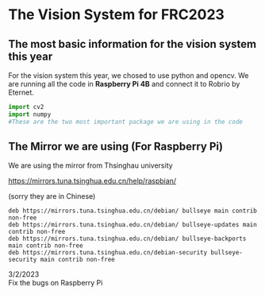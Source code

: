# The Vision System for FRC2023
## The most basic information for the vision system this year
For the vision system this year, we chosed to use python and opencv. We are running all the code in **Raspberry Pi 4B** and connect it to Robrio by Eternet.
```python
import cv2
import numpy
#These are the two most important package we are using in the code
```
## The Mirror we are using (For Raspberry Pi)
We are using the mirror from Thsinghau university

<https://mirrors.tuna.tsinghua.edu.cn/help/raspbian/> 

(sorry they are in Chinese)
```
deb https://mirrors.tuna.tsinghua.edu.cn/debian/ bullseye main contrib non-free
deb https://mirrors.tuna.tsinghua.edu.cn/debian/ bullseye-updates main contrib non-free
deb https://mirrors.tuna.tsinghua.edu.cn/debian/ bullseye-backports main contrib non-free
deb https://mirrors.tuna.tsinghua.edu.cn/debian-security bullseye-security main contrib non-free
``` 

3/2/2023  
Fix the bugs on Raspberry Pi
